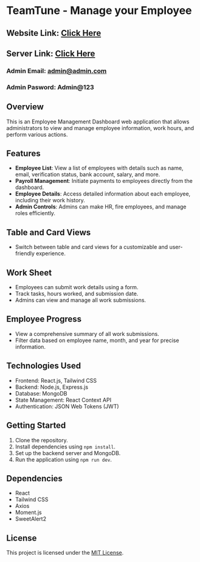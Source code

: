 # TeamTune - Manage your Employee

## Website Link: [Click Here](https://hrid-phero.web.app/)
## Server Link: [Click Here](https://team-tune-server.vercel.app/)

### Admin Email: admin@admin.com
### Admin Pasword: Admin@123

## Overview
This is an Employee Management Dashboard web application that allows administrators to view and manage employee information, work hours, and perform various actions.

## Features
- **Employee List**: View a list of employees with details such as name, email, verification status, bank account, salary, and more.
- **Payroll Management**: Initiate payments to employees directly from the dashboard.
- **Employee Details**: Access detailed information about each employee, including their work history.
- **Admin Controls**: Admins can make HR, fire employees, and manage roles efficiently.

## Table and Card Views
- Switch between table and card views for a customizable and user-friendly experience.

## Work Sheet
- Employees can submit work details using a form.
- Track tasks, hours worked, and submission date.
- Admins can view and manage all work submissions.

## Employee Progress
- View a comprehensive summary of all work submissions.
- Filter data based on employee name, month, and year for precise information.

## Technologies Used
- Frontend: React.js, Tailwind CSS
- Backend: Node.js, Express.js
- Database: MongoDB
- State Management: React Context API
- Authentication: JSON Web Tokens (JWT)

## Getting Started
1. Clone the repository.
2. Install dependencies using `npm install`.
3. Set up the backend server and MongoDB.
4. Run the application using `npm run dev`.

## Dependencies
- React
- Tailwind CSS
- Axios
- Moment.js
- SweetAlert2

## License
This project is licensed under the [MIT License](LICENSE).

